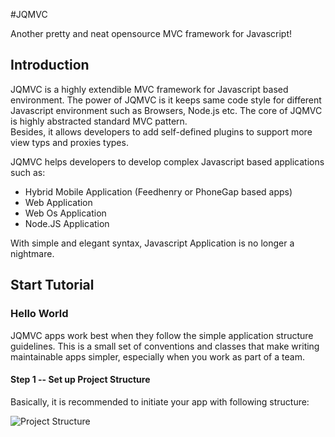 #JQMVC

Another pretty and neat opensource MVC framework for Javascript!

## Introduction

JQMVC is a highly extendible MVC framework for Javascript based environment. 
The power of JQMVC is it keeps same code style for different Javascript environment such as Browsers, Node.js etc. 
The core of JQMVC is highly abstracted standard MVC pattern.  
Besides, it allows developers to add self-defined plugins to support more view typs and proxies types.

JQMVC helps developers to develop complex Javascript based applications such as:

* Hybrid Mobile Application (Feedhenry or PhoneGap based apps)
* Web Application
* Web Os Application
* Node.JS Application

With simple and elegant syntax, Javascript Application is no longer a nightmare. 

## Start Tutorial

### Hello World 

JQMVC apps work best when they follow the simple application structure guidelines.
This is a small set of conventions and classes that make writing maintainable apps simpler, especially when you work as part of a team.

#### Step 1 -- Set up Project Structure

Basically, it is recommended to initiate your app with following structure:

![Project Structure](./wiki/images/projectstructure.png)



